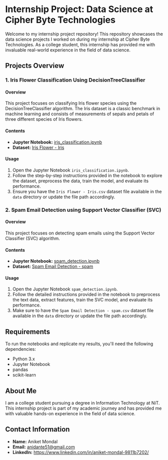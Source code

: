 # Internship Project: Data Science at Cipher Byte Technologies

Welcome to my internship project repository! This repository showcases the data science projects I worked on during my internship at Cipher Byte Technologies. As a college student, this internship has provided me with invaluable real-world experience in the field of data science.

## Projects Overview

### 1. Iris Flower Classification Using DecisionTreeClassifier

#### Overview
This project focuses on classifying Iris flower species using the DecisionTreeClassifier algorithm. The Iris dataset is a classic benchmark in machine learning and consists of measurements of sepals and petals of three different species of Iris flowers.

#### Contents
- **Jupyter Notebook:** [iris_classification.ipynb](iris_classification.ipynb)
- **Dataset:** [Iris Flower - Iris](data/iris.csv)

#### Usage
1. Open the Jupyter Notebook `iris_classification.ipynb`.
2. Follow the step-by-step instructions provided in the notebook to explore the dataset, preprocess the data, train the model, and evaluate its performance.
3. Ensure you have the `Iris Flower - Iris.csv` dataset file available in the `data` directory or update the file path accordingly.

### 2. Spam Email Detection using Support Vector Classifier (SVC)

#### Overview
This project focuses on detecting spam emails using the Support Vector Classifier (SVC) algorithm.

#### Contents
- **Jupyter Notebook:** [spam_detection.ipynb](spam_detection.ipynb)
- **Dataset:** [Spam Email Detection - spam](data/spam_emails.csv)

#### Usage
1. Open the Jupyter Notebook `spam_detection.ipynb`.
2. Follow the detailed instructions provided in the notebook to preprocess the text data, extract features, train the SVC model, and evaluate its performance.
3. Make sure to have the `Spam Email Detection - spam.csv` dataset file available in the `data` directory or update the file path accordingly.

## Requirements
To run the notebooks and replicate my results, you'll need the following dependencies:
- Python 3.x
- Jupyter Notebook
- pandas
- scikit-learn

## About Me
I am a college student pursuing a degree in Information Technology at NiT. This internship project is part of my academic journey and has provided me with valuable hands-on experience in the field of data science.

## Contact Information
- **Name:** Aniket Mondal
- **Email:** anidante51@gmail.com
- **LinkedIn:** https://www.linkedin.com/in/aniket-mondal-9811b7202/
